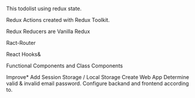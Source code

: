 This todolist using redux state.

Redux Actions created with Redux Toolkit.

Redux Reducers are Vanilla Redux 

Ract-Router

React Hooks&

Functional Components and Class Components


Improve*
Add Session Storage / Local Storage
Create Web App
Determine valid & invalid email password. Configure backand and frontend according to.

